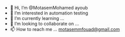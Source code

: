 - 👋 Hi, I’m @MotasemMohamed ayoub
- 👀 I’m interested in automation testing
- 🌱 I’m currently learning ...
- 💞️ I’m looking to collaborate on ...
- 📫 How to reach me ... motasemmfouad@gmail.com
